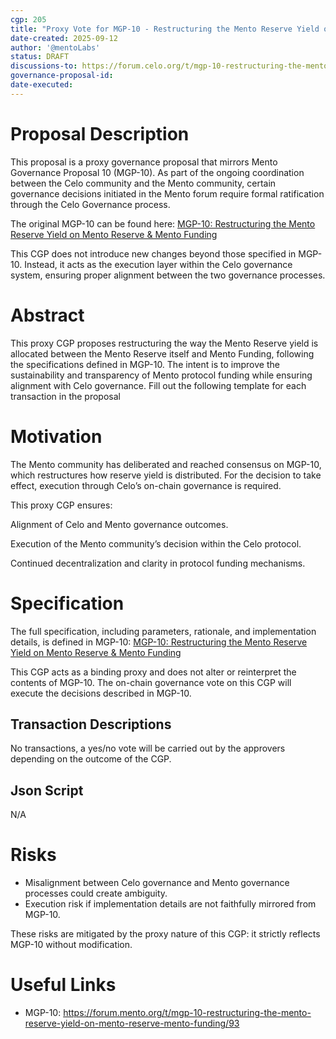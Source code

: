 ```yaml
---
cgp: 205
title: "Proxy Vote for MGP-10 - Restructuring the Mento Reserve Yield on Mento Reserve & Mento Funding"
date-created: 2025-09-12
author: '@mentoLabs'
status: DRAFT 
discussions-to: https://forum.celo.org/t/mgp-10-restructuring-the-mento-reserve-yield-on-mento-reserve-mento-funding-community-fund-proxy-vote/12324
governance-proposal-id: 
date-executed: 
---
```


Proposal Description
============================

This proposal is a proxy governance proposal that mirrors Mento Governance Proposal 10 (MGP-10). As part of the ongoing coordination between the Celo community and the Mento community, certain governance decisions initiated in the Mento forum require formal ratification through the Celo Governance process.

The original MGP-10 can be found here: [MGP-10: Restructuring the Mento Reserve Yield on Mento Reserve & Mento Funding](https://forum.mento.org/t/mgp-10-restructuring-the-mento-reserve-yield-on-mento-reserve-mento-funding/93)

This CGP does not introduce new changes beyond those specified in MGP-10. Instead, it acts as the execution layer within the Celo governance system, ensuring proper alignment between the two governance processes.

Abstract
============================
This proxy CGP proposes restructuring the way the Mento Reserve yield is allocated between the Mento Reserve itself and Mento Funding, following the specifications defined in MGP-10. The intent is to improve the sustainability and transparency of Mento protocol funding while ensuring alignment with Celo governance.
Fill out the following template for each transaction in the proposal

Motivation
============================
The Mento community has deliberated and reached consensus on MGP-10, which restructures how reserve yield is distributed. For the decision to take effect, execution through Celo’s on-chain governance is required.

This proxy CGP ensures:

Alignment of Celo and Mento governance outcomes.

Execution of the Mento community’s decision within the Celo protocol.

Continued decentralization and clarity in protocol funding mechanisms.


Specification
============================
The full specification, including parameters, rationale, and implementation details, is defined in MGP-10: [MGP-10: Restructuring the Mento Reserve Yield on Mento Reserve & Mento Funding](https://forum.mento.org/t/mgp-10-restructuring-the-mento-reserve-yield-on-mento-reserve-mento-funding/93)

This CGP acts as a binding proxy and does not alter or reinterpret the contents of MGP-10. The on-chain governance vote on this CGP will execute the decisions described in MGP-10.

## Transaction Descriptions

No transactions, a yes/no vote will be carried out by the approvers depending on the outcome of the CGP.

## Json Script
N/A

 
Risks
============================
- Misalignment between Celo governance and Mento governance processes could create ambiguity.
- Execution risk if implementation details are not faithfully mirrored from MGP-10.

These risks are mitigated by the proxy nature of this CGP: it strictly reflects MGP-10 without modification.
 
Useful Links
============================
- MGP-10: https://forum.mento.org/t/mgp-10-restructuring-the-mento-reserve-yield-on-mento-reserve-mento-funding/93
